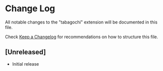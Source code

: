 # Change Log
All notable changes to the "tabagochi" extension will be documented in this file.

Check [Keep a Changelog](http://keepachangelog.com/) for recommendations on how to structure this file.

## [Unreleased]
- Initial release